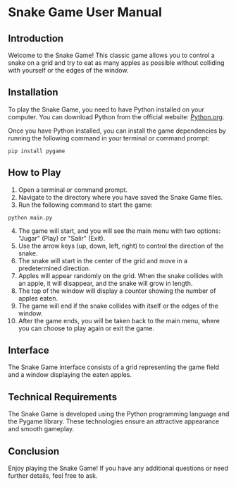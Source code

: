 # Snake Game User Manual

## Introduction

Welcome to the Snake Game! This classic game allows you to control a snake on a grid and try to eat as many apples as possible without colliding with yourself or the edges of the window.

## Installation

To play the Snake Game, you need to have Python installed on your computer. You can download Python from the official website: [Python.org](https://www.python.org/).

Once you have Python installed, you can install the game dependencies by running the following command in your terminal or command prompt:

```
pip install pygame
```

## How to Play

1. Open a terminal or command prompt.
2. Navigate to the directory where you have saved the Snake Game files.
3. Run the following command to start the game:

```
python main.py
```

4. The game will start, and you will see the main menu with two options: "Jugar" (Play) or "Salir" (Exit).
5. Use the arrow keys (up, down, left, right) to control the direction of the snake.
6. The snake will start in the center of the grid and move in a predetermined direction.
7. Apples will appear randomly on the grid. When the snake collides with an apple, it will disappear, and the snake will grow in length.
8. The top of the window will display a counter showing the number of apples eaten.
9. The game will end if the snake collides with itself or the edges of the window.
10. After the game ends, you will be taken back to the main menu, where you can choose to play again or exit the game.

## Interface

The Snake Game interface consists of a grid representing the game field and a window displaying the eaten apples.

## Technical Requirements

The Snake Game is developed using the Python programming language and the Pygame library. These technologies ensure an attractive appearance and smooth gameplay.

## Conclusion

Enjoy playing the Snake Game! If you have any additional questions or need further details, feel free to ask.